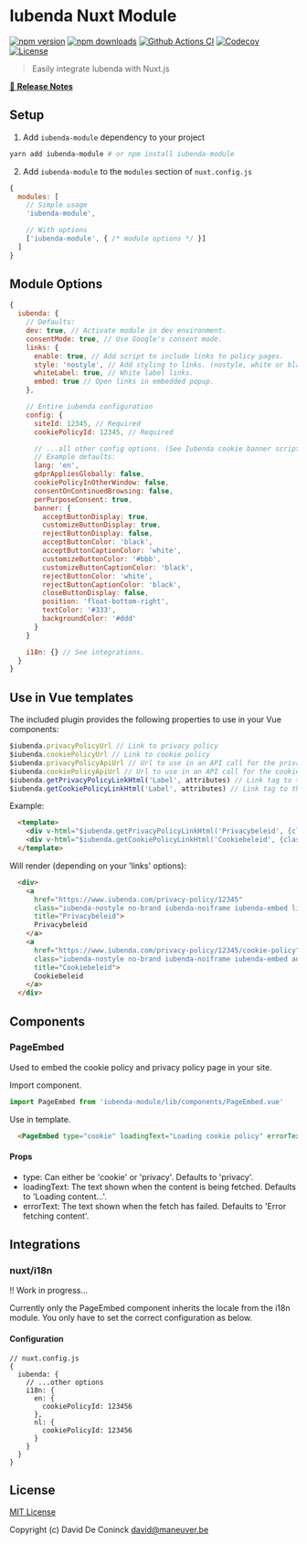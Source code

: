 # Iubenda Nuxt Module

[![npm version][npm-version-src]][npm-version-href]
[![npm downloads][npm-downloads-src]][npm-downloads-href]
[![Github Actions CI][github-actions-ci-src]][github-actions-ci-href]
[![Codecov][codecov-src]][codecov-href]
[![License][license-src]][license-href]

> Easily integrate Iubenda with Nuxt.js

[📖 **Release Notes**](./CHANGELOG.md)

## Setup

1. Add `iubenda-module` dependency to your project

```bash
yarn add iubenda-module # or npm install iubenda-module
```

2. Add `iubenda-module` to the `modules` section of `nuxt.config.js`

```js
{
  modules: [
    // Simple usage
    'iubenda-module',

    // With options
    ['iubenda-module', { /* module options */ }]
  ]
}
```

## Module Options

```js
{
  iubenda: {
    // Defaults:
    dev: true, // Activate module in dev environment.
    consentMode: true, // Use Google's consent mode.
    links: {
      enable: true, // Add script to include links to policy pages.
      style: 'nostyle', // Add styling to links. (nostyle, white or black)
      whiteLabel: true, // White label links.
      embed: true // Open links in embedded popup.
    },

    // Entire iubenda configuration
    config: {
      siteId: 12345, // Required
      cookiePolicyId: 12345, // Required

      // ...all other config options. (See Iubenda cookie banner script)
      // Example defaults:
      lang: 'en',
      gdprAppliesGlobally: false,
      cookiePolicyInOtherWindow: false,
      consentOnContinuedBrowsing: false,
      perPurposeConsent: true,
      banner: {
        acceptButtonDisplay: true,
        customizeButtonDisplay: true,
        rejectButtonDisplay: false,
        acceptButtonColor: 'black',
        acceptButtonCaptionColor: 'white',
        customizeButtonColor: '#bbb',
        customizeButtonCaptionColor: 'black',
        rejectButtonColor: 'white',
        rejectButtonCaptionColor: 'black',
        closeButtonDisplay: false,
        position: 'float-bottom-right',
        textColor: '#333',
        backgroundColor: '#ddd'
      }
    }

    i18n: {} // See integrations.
  }
}
```

## Use in Vue templates

The included plugin provides the following properties to use in your Vue components:

```js
$iubenda.privacyPolicyUrl // Link to privacy policy
$iubenda.cookiePolicyUrl // Link to cookie policy
$iubenda.privacyPolicyApiUrl // Url to use in an API call for the privacy policy
$iubenda.cookiePolicyApiUrl // Url to use in an API call for the cookie policy
$iubenda.getPrivacyPolicyLinkHtml('Label', attributes) // Link tag to the privacy policy page / popup
$iubenda.getCookiePolicyLinkHtml('Label', attributes) // Link tag to the cookie policy page / popup
```

Example:
```html
  <template>
    <div v-html="$iubenda.getPrivacyPolicyLinkHtml('Privacybeleid', {classes: 'link'})"></div>
    <div v-html="$iubenda.getCookiePolicyLinkHtml('Cookiebeleid', {classes: 'another-link'})"></div>
  </template>
```

Will render (depending on your 'links' options):
```html
  <div>
    <a 
      href="https://www.iubenda.com/privacy-policy/12345" 
      class="iubenda-nostyle no-brand iubenda-noiframe iubenda-embed link"
      title="Privacybeleid">
      Privacybeleid
    </a>
    <a 
      href="https://www.iubenda.com/privacy-policy/12345/cookie-policy" 
      class="iubenda-nostyle no-brand iubenda-noiframe iubenda-embed another-link" 
      title="Cookiebeleid">
      Cookiebeleid
    </a>
  </div>
```

## Components

### PageEmbed

Used to embed the cookie policy and privacy policy page in your site.

Import component.
```js
import PageEmbed from 'iubenda-module/lib/components/PageEmbed.vue'
```

Use in template.
```html
  <PageEmbed type="cookie" loadingText="Loading cookie policy" errorText="Something went wrong">
```

#### Props

- type:
  Can either be 'cookie' or 'privacy'. Defaults to 'privacy'.
- loadingText:
  The text shown when the content is being fetched. Defaults to 'Loading content...'.
- errorText:
  The text shown when the fetch has failed. Defaults to 'Error fetching content'.


## Integrations

### nuxt/i18n

!! Work in progress...

Currently only the PageEmbed component inherits the locale from the i18n module. You only  have to set the correct configuration as below.

#### Configuration

```
// nuxt.config.js
{
  iubenda: {
    // ...other options
    i18n: {
      en: {
        cookiePolicyId: 123456
      },
      nl: {
        cookiePolicyId: 123456
      }
    }
  }
}
```

## License

[MIT License](./LICENSE)

Copyright (c) David De Coninck <david@maneuver.be>

<!-- Badges -->
[npm-version-src]: https://img.shields.io/npm/v/iubenda-module/latest.svg
[npm-version-href]: https://npmjs.com/package/iubenda-module

[npm-downloads-src]: https://img.shields.io/npm/dt/iubenda-module.svg
[npm-downloads-href]: https://npmjs.com/package/iubenda-module

[github-actions-ci-src]: https://github.com/maneuver-agency/iubenda-nuxt-module/workflows/ci/badge.svg
[github-actions-ci-href]: https://github.com/maneuver-agency/iubenda-nuxt-module/actions?query=workflow%3Aci

[codecov-src]: https://img.shields.io/codecov/c/github/maneuver-agency/iubenda-nuxt-module.svg
[codecov-href]: https://codecov.io/gh/maneuver-agency/iubenda-nuxt-module

[license-src]: https://img.shields.io/npm/l/iubenda-module.svg
[license-href]: https://npmjs.com/package/iubenda-module
